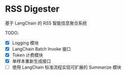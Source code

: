 # RSS Digester

基于 LangChain 的 RSS 智能信息聚合系统

TODO:

- [x] Logging 模块
- [x] LangChain Batch Invoke 接口
- [x] Token 计费模块
- [x] 单样本重新生成接口
- [ ] 使用 LangChain 标准流程实现可扩展的 Summarize 模块